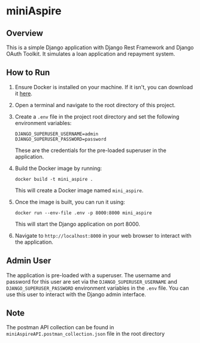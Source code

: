 # miniAspire

## Overview

This is a simple Django application with Django Rest Framework and Django OAuth Toolkit. It simulates a loan application and repayment system.

## How to Run

1. Ensure Docker is installed on your machine. If it isn't, you can download it [here](https://www.docker.com/products/docker-desktop).

2. Open a terminal and navigate to the root directory of this project.

3. Create a `.env` file in the project root directory and set the following environment variables:
    ```
    DJANGO_SUPERUSER_USERNAME=admin
    DJANGO_SUPERUSER_PASSWORD=password
    ```
   These are the credentials for the pre-loaded superuser in the application.

4. Build the Docker image by running:
    ```
    docker build -t mini_aspire .
    ```
   This will create a Docker image named `mini_aspire`.

5. Once the image is built, you can run it using:
    ```
    docker run --env-file .env -p 8000:8000 mini_aspire
    ```
   This will start the Django application on port 8000. 

6. Navigate to `http://localhost:8000` in your web browser to interact with the application.

## Admin User

The application is pre-loaded with a superuser. The username and password for this user are set via the `DJANGO_SUPERUSER_USERNAME` and `DJANGO_SUPERUSER_PASSWORD` environment variables in the `.env` file. You can use this user to interact with the Django admin interface.

## Note

The postman API collection can be found in `miniAspireAPI.postman_collection.json` file in the root directory
